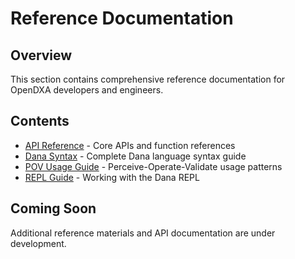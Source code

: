 # Reference Documentation

## Overview

This section contains comprehensive reference documentation for OpenDXA developers and engineers.

## Contents

- [API Reference](api/README.md) - Core APIs and function references
- [Dana Syntax](dana-syntax.md) - Complete Dana language syntax guide
- [POV Usage Guide](pov-usage-guide.md) - Perceive-Operate-Validate usage patterns
- [REPL Guide](repl-guide.md) - Working with the Dana REPL

## Coming Soon

Additional reference materials and API documentation are under development.